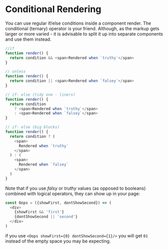 # Conditional Rendering

You can use regular if/else conditions inside a component render. The conditional (ternary) operator is your friend.
Although, as the markup gets larger or more varied - it is advisable to split it up into separate components and use them instead.

```javascript
//if
function render() {
  return condition && <span>Rendered when `truthy`</span>
}

// unless
function render() {
  return condition || <span>Rendered when `falsey`</span>
}

// if- else (tidy one - liners)
function render() {
  return condition
    ? <span>Rendered when `truthy`</span>
    : <span>Rendered when `falsey`</span>
}

// if- else (big blocks)
function render() {
  return condition ? (
    <span>
      Rendered when `truthy`
    </span>
  ) : (
    <span>
      Rendered when `falsey`
    </span>
  )
}
```

Note that if you use *falsy* or *truthy* values (as opposed to booleans) combined with logical operators, they can show up in your page:

```js
const Oops = ({showFirst, dontShowSecond}) => (
  <div>
    {showFirst && 'first'}
    {dontShowSecond || 'second'}
  </div>
)
```

if you use `<Oops showFirst={0} dontShowSecond={1}/>` you will get `01` instead of the empty space you may be expecting.
